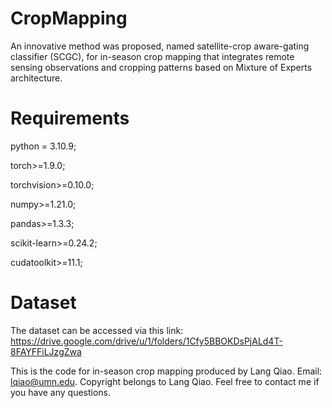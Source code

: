 # CropMapping
An innovative method was proposed, named satellite-crop aware-gating classifier (SCGC), for in-season crop mapping that integrates remote sensing observations and cropping patterns based on Mixture of Experts architecture. 

# Requirements
python = 3.10.9;

torch>=1.9.0;

torchvision>=0.10.0;

numpy>=1.21.0;

pandas>=1.3.3;

scikit-learn>=0.24.2;

cudatoolkit>=11.1;

# Dataset
The dataset can be accessed via this link: https://drive.google.com/drive/u/1/folders/1Cfy5BBOKDsPjALd4T-8FAYFFiLJzgZwa

This is the code for in-season crop mapping produced by Lang Qiao. Email: lqiao@umn.edu. Copyright belongs to Lang Qiao. Feel free to contact me if you have any questions.
